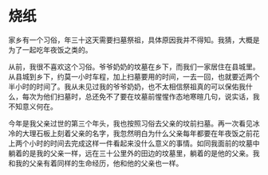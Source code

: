 # 烧纸

家乡有一个习俗，年三十这天需要扫墓祭祖，具体原因我并不得知。我猜，大概是为了一起吃年夜饭之类的。

从前，我很不喜欢这个习俗。爷爷奶奶的坟墓在乡下，而我们一家居住在县城里。从县城到乡下，约莫一小时车程，加上扫墓要用的时间，一去一回，也就要近两个半小时的时间了。我从未见过我的爷爷奶奶，也不太相信祭祖真的可以保佑我什么，每次为他们扫墓时，总还免不了要在坟墓前惺惺作态地寒暄几句，说实话，我不知意义何在。

今年是我父亲过世的第三个年头，我也按照习俗去父亲的坟前扫墓。再一次看见冰冷的大理石板上刻着父亲的名字，我忽然明白为什么父亲每年都要在年夜饭之前花上两个小时的时间去完成这样一件看起来没什么意义的事情。如同我面前的坟墓中躺着的是我的父亲一样，远在三十公里外的田边的坟墓里，躺着的是他的父亲。我和我的父亲有着同样的生命经历，他和他的父亲也一样。

